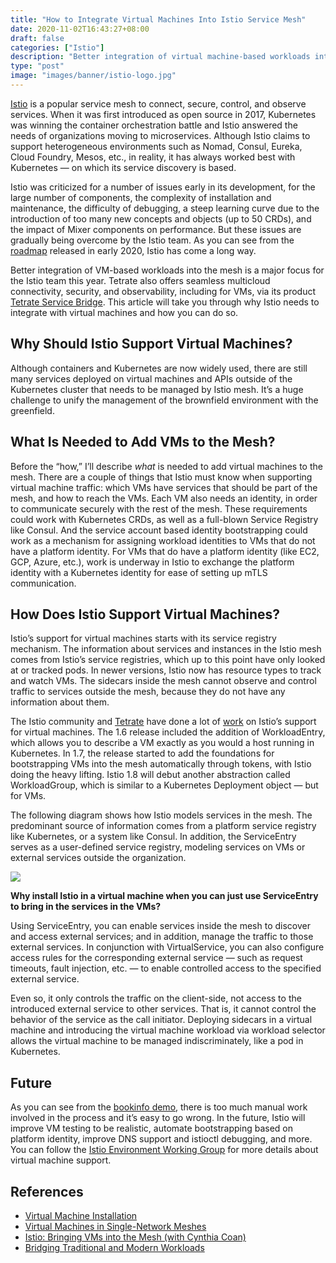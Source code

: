 ```yaml
---
title: "How to Integrate Virtual Machines Into Istio Service Mesh"
date: 2020-11-02T16:43:27+08:00
draft: false
categories: ["Istio"]
description: "Better integration of virtual machine-based workloads into the service mesh is a major focus for the Istio team this year, and Tetrate also provides seamless multi-cloud connectivity, security and observability, including for virtual machines, through its product Tetrate Service Bridge. This article will show you why Istio needs to integrate with virtual machines and how."
type: "post"
image: "images/banner/istio-logo.jpg"
---
```


[Istio](https://istio.io/) is a popular service mesh to connect, secure, control, and observe services. When it was first introduced as open source in 2017, Kubernetes was winning the container orchestration battle and Istio answered the needs of organizations moving to microservices. Although Istio claims to support heterogeneous environments such as Nomad, Consul, Eureka, Cloud Foundry, Mesos, etc., in reality, it has always worked best with Kubernetes — on which its service discovery is based.

Istio was criticized for a number of issues early in its development, for the large number of components, the complexity of installation and maintenance, the difficulty of debugging, a steep learning curve due to the introduction of too many new concepts and objects (up to 50 CRDs), and the impact of Mixer components on performance. But these issues are gradually being overcome by the Istio team. As you can see from the [roadmap](https://istio.io/latest/zh/blog/2020/tradewinds-2020/) released in early 2020, Istio has come a long way.

Better integration of VM-based workloads into the mesh is a major focus for the Istio team this year. Tetrate also offers seamless multicloud connectivity, security, and observability, including for VMs, via its product [Tetrate Service Bridge](https://www.tetrate.io/tetrate-service-bridge/). This article will take you through why Istio needs to integrate with virtual machines and how you can do so.

## Why Should Istio Support Virtual Machines?

Although containers and Kubernetes are now widely used, there are still many services deployed on virtual machines and APIs outside of the Kubernetes cluster that needs to be managed by Istio mesh. It’s a huge challenge to unify the management of the brownfield environment with the greenfield.

## What Is Needed to Add VMs to the Mesh?

Before the “how,” I’ll describe *what* is needed to add virtual machines to the mesh. There are a couple of things that Istio must know when supporting virtual machine traffic: which VMs have services that should be part of the mesh, and how to reach the VMs. Each VM also needs an identity, in order to communicate securely with the rest of the mesh. These requirements could work with Kubernetes CRDs, as well as a full-blown Service Registry like Consul. And the service account based identity bootstrapping could work as a mechanism for assigning workload identities to VMs that do not have a platform identity. For VMs that do have a platform identity (like EC2, GCP, Azure, etc.), work is underway in Istio to exchange the platform identity with a Kubernetes identity for ease of setting up mTLS communication.

## How Does Istio Support Virtual Machines?

Istio’s support for virtual machines starts with its service registry mechanism. The information about services and instances in the Istio mesh comes from Istio’s service registries, which up to this point have only looked at or tracked pods. In newer versions, Istio now has resource types to track and watch VMs. The sidecars inside the mesh cannot observe and control traffic to services outside the mesh, because they do not have any information about them.

The Istio community and [Tetrate](https://www.tetrate.io/) have done a lot of [work](https://www.tetrate.io/blog/istio-bringing-vms-into-the-mesh-with-cynthia-coan/) on Istio’s support for virtual machines. The 1.6 release included the addition of WorkloadEntry, which allows you to describe a VM exactly as you would a host running in Kubernetes. In 1.7, the release started to add the foundations for bootstrapping VMs into the mesh automatically through tokens, with Istio doing the heavy lifting. Istio 1.8 will debut another abstraction called WorkloadGroup, which is similar to a Kubernetes Deployment object — but for VMs.

The following diagram shows how Istio models services in the mesh. The predominant source of information comes from a platform service registry like Kubernetes, or a system like Consul. In addition, the ServiceEntry serves as a user-defined service registry, modeling services on VMs or external services outside the organization.

![](0081Kckwgy1gkp0fvr3orj30p30ehabc.jpg)

**Why install Istio in a virtual machine when you can just use ServiceEntry to bring in the services in the VMs?**

Using ServiceEntry, you can enable services inside the mesh to discover and access external services; and in addition, manage the traffic to those external services. In conjunction with VirtualService, you can also configure access rules for the corresponding external service — such as request timeouts, fault injection, etc. — to enable controlled access to the specified external service.

Even so, it only controls the traffic on the client-side, not access to the introduced external service to other services. That is, it cannot control the behavior of the service as the call initiator. Deploying sidecars in a virtual machine and introducing the virtual machine workload via workload selector allows the virtual machine to be managed indiscriminately, like a pod in Kubernetes.

## Future

As you can see from the [bookinfo demo](https://istio.io/latest/docs/examples/virtual-machines/bookinfo/), there is too much manual work involved in the process and it’s easy to go wrong. In the future, Istio will improve VM testing to be realistic, automate bootstrapping based on platform identity, improve DNS support and istioctl debugging, and more. You can follow the [Istio Environment Working Group](https://github.com/istio/community/blob/master/WORKING-GROUPS.md) for more details about virtual machine support.

## References

- [Virtual Machine Installation](https://istio.io/latest/docs/setup/install/virtual-machine/)
- [Virtual Machines in Single-Network Meshes](https://istio.io/latest/docs/examples/virtual-machines/single-network/)
- [Istio: Bringing VMs into the Mesh (with Cynthia Coan)](https://www.tetrate.io/blog/istio-bringing-vms-into-the-mesh-with-cynthia-coan/)
- [Bridging Traditional and Modern Workloads](https://www.tetrate.io/blog/bridging-traditional-and-modern-workloads/)

